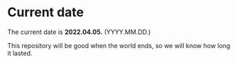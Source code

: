 # Current date

The current date is **2022.04.05.** (YYYY.MM.DD.)

This repository will be good when the world ends, so we will know how long it lasted.